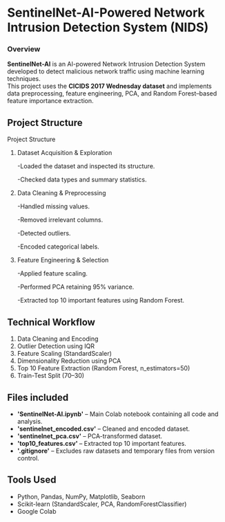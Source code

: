 # SentinelNet-AI-Powered Network Intrusion Detection System (NIDS) 

### Overview
**SentinelNet-AI** is an AI-powered Network Intrusion Detection System developed to detect malicious network traffic using machine learning techniques.  
This project uses the **CICIDS 2017 Wednesday dataset** and implements data preprocessing, feature engineering, PCA, and Random Forest–based feature importance extraction.

## Project Structure

Project Structure

1. Dataset Acquisition & Exploration

    -Loaded the dataset and inspected its structure.

    -Checked data types and summary statistics.

2. Data Cleaning & Preprocessing

    -Handled missing values.

    -Removed irrelevant columns.

    -Detected outliers.

    -Encoded categorical labels.

3. Feature Engineering & Selection

    -Applied feature scaling.

    -Performed PCA retaining 95% variance.

    -Extracted top 10 important features using Random Forest.

## Technical Workflow
1. Data Cleaning and Encoding  
2. Outlier Detection using IQR  
3. Feature Scaling (StandardScaler)  
4. Dimensionality Reduction using PCA  
5. Top 10 Feature Extraction (Random Forest, n_estimators=50)  
6. Train-Test Split (70–30)


## Files included

- **'SentinelNet-AI.ipynb'** – Main Colab notebook containing all code and analysis.
- **'sentinelnet_encoded.csv'** – Cleaned and encoded dataset.
- **'sentinelnet_pca.csv'** – PCA-transformed dataset.
- **'top10_features.csv'** – Extracted top 10 important features.
- **'.gitignore'** – Excludes raw datasets and temporary files from version control.


## Tools Used
- Python, Pandas, NumPy, Matplotlib, Seaborn  
- Scikit-learn (StandardScaler, PCA, RandomForestClassifier)  
- Google Colab
